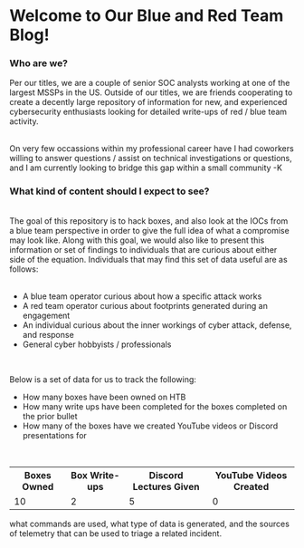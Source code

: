 <h1>Welcome to Our Blue and Red Team Blog! </h1>

<h3> Who are we?</h3>

Per our titles, we are a couple of senior SOC analysts working at one of the largest MSSPs in the US. Outside of our titles, we are friends cooperating to create a decently large repository of information for new, and experienced cybersecurity enthusiasts looking for detailed write-ups of red / blue team activity. 

<br>
On very few occassions within my professional career have I had coworkers willing to answer questions / assist on technical investigations or questions, and I am currently looking to bridge this gap within a small community -K

<h3> What kind of content should I expect to see?</h3>
<br>
The goal of this repository is to hack boxes, and also look at the IOCs from a blue team perspective in order to give the full idea of what a compromise may look like. Along with this goal, we would also like to present this information or set of findings to individuals that are curious about either side of the equation. Individuals that may find this set of data useful are as follows:
<br>
<br>

- A blue team operator curious about how a specific attack works
- A red team operator curious about footprints generated during an engagement
- An individual curious about the inner workings of cyber attack, defense, and response
- General cyber hobbyists / professionals


<br>


Below is a set of data for us to track the following:
- How many boxes have been owned on HTB
- How many write ups have been completed for the boxes completed on the prior bullet
- How many of the boxes have we created YouTube videos or Discord presentations for

<br>

<table>
<tr></tr>
<th>Boxes Owned</th>
<th>Box Write-ups</th>
<th>Discord Lectures Given</th>
<th>YouTube Videos Created</th>

<tr></tr>
  <!--This row denotes how many boxes that have been comped on HTB-->
  <td>10</td>
  <!--This row denotes how many blue and red team write ups have been completed based on HTB-->
  <td>2</td>
  <!--This row denotes how many blue and red team write ups have been completed based on HTB and a lecture has been given on Discord-->
  <td>5</td>
  <!--This row denotes how many blue and red team write ups have been completed based on HTB and a lecture has been given on Youtube-->
  <td>0</td>
</table>


what commands are used, what type of data is generated, and the sources of telemetry that can be used to triage a related incident. 
